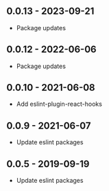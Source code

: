 ## 0.0.13 - 2023-09-21
- Package updates

## 0.0.12 - 2022-06-06
- Package updates

## 0.0.10 - 2021-06-08
- Add eslint-plugin-react-hooks

## 0.0.9 - 2021-06-07
- Update eslint packages

## 0.0.5 - 2019-09-19
- Update eslint packages
